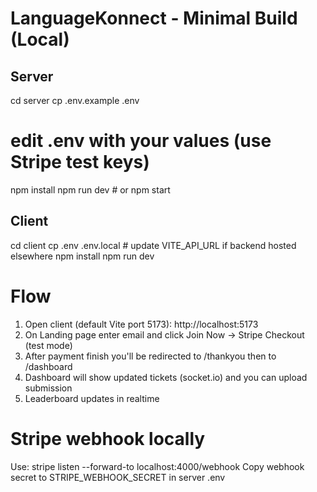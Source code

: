# LanguageKonnect - Minimal Build (Local)

## Server
cd server
cp .env.example .env
# edit .env with your values (use Stripe test keys)
npm install
npm run dev   # or npm start

## Client
cd client
cp .env .env.local   # update VITE_API_URL if backend hosted elsewhere
npm install
npm run dev

# Flow
1. Open client (default Vite port 5173): http://localhost:5173
2. On Landing page enter email and click Join Now -> Stripe Checkout (test mode)
3. After payment finish you'll be redirected to /thankyou then to /dashboard
4. Dashboard will show updated tickets (socket.io) and you can upload submission
5. Leaderboard updates in realtime

# Stripe webhook locally
Use: stripe listen --forward-to localhost:4000/webhook
Copy webhook secret to STRIPE_WEBHOOK_SECRET in server .env
